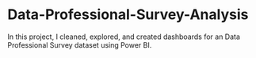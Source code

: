 # Data-Professional-Survey-Analysis
In this project, I cleaned, explored, and created dashboards for an Data Professional Survey dataset using Power BI. 
